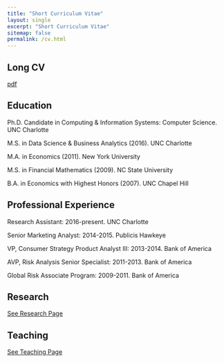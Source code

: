```yaml
---
title: "Short Curriculum Vitae"
layout: single
excerpt: "Short Curriculum Vitae"
sitemap: false
permalink: /cv.html
---
```


## Long CV

[pdf](/assets/documents/cv/wesslen-cv-11142017.pdf)

## Education

Ph.D. Candidate in Computing & Information Systems: Computer Science. UNC Charlotte

M.S. in Data Science & Business Analytics (2016). UNC Charlotte

M.A. in Economics (2011). New York University

M.S. in Financial Mathematics (2009). NC State University

B.A. in Economics with Highest Honors (2007). UNC Chapel Hill

## Professional Experience

Research Assistant: 2016-present. UNC Charlotte

Senior Marketing Analyst: 2014-2015. Publicis Hawkeye

VP, Consumer Strategy Product Analyst III: 2013-2014. Bank of America

AVP, Risk Analysis Senior Specialist: 2011-2013. Bank of America

Global Risk Associate Program: 2009-2011. Bank of America

## Research

[See Research Page](/research.html)

## Teaching

[See Teaching Page](/teaching.html)
